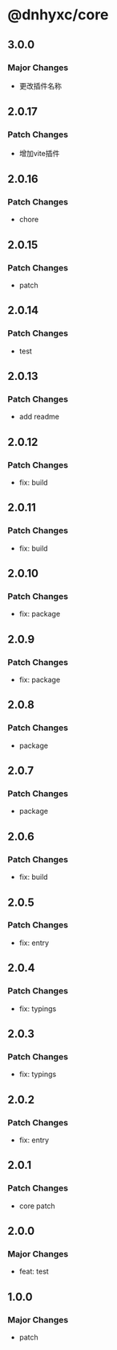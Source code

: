 # @dnhyxc/core

## 3.0.0

### Major Changes

- 更改插件名称

## 2.0.17

### Patch Changes

- 增加vite插件

## 2.0.16

### Patch Changes

- chore

## 2.0.15

### Patch Changes

- patch

## 2.0.14

### Patch Changes

- test

## 2.0.13

### Patch Changes

- add readme

## 2.0.12

### Patch Changes

- fix: build

## 2.0.11

### Patch Changes

- fix: build

## 2.0.10

### Patch Changes

- fix: package

## 2.0.9

### Patch Changes

- fix: package

## 2.0.8

### Patch Changes

- package

## 2.0.7

### Patch Changes

- package

## 2.0.6

### Patch Changes

- fix: build

## 2.0.5

### Patch Changes

- fix: entry

## 2.0.4

### Patch Changes

- fix: typings

## 2.0.3

### Patch Changes

- fix: typings

## 2.0.2

### Patch Changes

- fix: entry

## 2.0.1

### Patch Changes

- core patch

## 2.0.0

### Major Changes

- feat: test

## 1.0.0

### Major Changes

- patch
